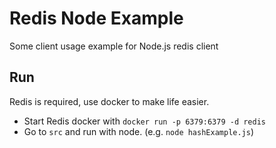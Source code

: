 # Redis Node Example
Some client usage example for Node.js redis client

## Run
Redis is required, use docker to make life easier. 

- Start Redis docker with `docker run -p 6379:6379 -d redis`
- Go to `src` and run with node. (e.g. `node hashExample.js`)
